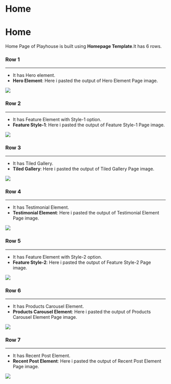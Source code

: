 # Home
# Home

Home Page of Playhouse is built using **Homepage Template**.It has 6 rows.

### Row 1
---
* It has Hero element.
* **Hero Element**: Here i pasted the output of Hero Element Page image.

![](http://transvelo.github.io/docs/playhouse/images/hero-element.png)

### Row 2
---
* It has Feature Element with Style-1 option.
* **Feature Style-1**: Here i pasted the output of Feature Style-1 Page image.

![](http://transvelo.github.io/docs/playhouse/images/feature-1.png)

### Row 3
---
* It has Tiled Gallery.
* **Tiled Gallery**: Here i pasted the output of Tiled Gallery Page image.

![](http://transvelo.github.io/docs/playhouse/images/home-tiled-gallery.png)

### Row 4
---
* It has Testimonial Element.
* **Testimonial Element**: Here i pasted the output of Testimonial Element Page image.

![](http://transvelo.github.io/docs/playhouse/images/testimonial.png)

### Row 5
---
* It has Feature Element with Style-2 option.
* **Feature Style-2**: Here i pasted the output of Feature Style-2 Page image.

![](http://transvelo.github.io/docs/playhouse/images/feature-2.png)

### Row 6
---
* It has Products Carousel Element.
* **Products Carousel Element**: Here i pasted the output of Products Carousel Element Page image.

![](http://transvelo.github.io/docs/playhouse/images/products-carousel.png)

### Row 7
---
* It has Recent Post Element.
* **Recent Post Element**: Here i pasted the output of Recent Post Element Page image.

![](http://transvelo.github.io/docs/playhouse/images/recent-post.png)


